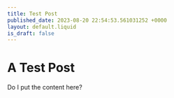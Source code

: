 ```yaml
---
title: Test Post
published_date: 2023-08-20 22:54:53.561031252 +0000
layout: default.liquid
is_draft: false
---
```

# A Test Post

Do I put the content here?
